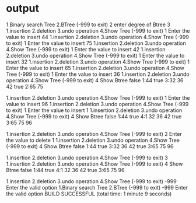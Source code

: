 
# output

1.Binary search Tree 2.BTree (-999 to exit)
2
enter degree of Btree
3
1.insertion 	 2.deletion 	 3.undo operation 	 4.Show Tree (-999 to exit)
1
Enter the value to insert
44
1.insertion 	 2.deletion 	 3.undo operation 	 4.Show Tree (-999 to exit)
1
Enter the value to insert
75
1.insertion 	 2.deletion 	 3.undo operation 	 4.Show Tree (-999 to exit)
1
Enter the value to insert
42
1.insertion 	 2.deletion 	 3.undo operation 	 4.Show Tree (-999 to exit)
1
Enter the value to insert
32
1.insertion 	 2.deletion 	 3.undo operation 	 4.Show Tree (-999 to exit)
1
Enter the value to insert
65
1.insertion 	 2.deletion 	 3.undo operation 	 4.Show Tree (-999 to exit)
1
Enter the value to insert
36
1.insertion 	 2.deletion 	 3.undo operation 	 4.Show Tree (-999 to exit)
4
Show Btree
false 1:44 
true 3:32 36 42 
true 2:65 75 

1.insertion 	 2.deletion 	 3.undo operation 	 4.Show Tree (-999 to exit)
1
Enter the value to insert
96
1.insertion 	 2.deletion 	 3.undo operation 	 4.Show Tree (-999 to exit)
1
Enter the value to insert
1
1.insertion 	 2.deletion 	 3.undo operation 	 4.Show Tree (-999 to exit)
4
Show Btree
false 1:44 
true 4:1 32 36 42 
true 3:65 75 96 

1.insertion 	 2.deletion 	 3.undo operation 	 4.Show Tree (-999 to exit)
2
Enter the value to delete
1
1.insertion 	 2.deletion 	 3.undo operation 	 4.Show Tree (-999 to exit)
4
Show Btree
false 1:44 
true 3:32 36 42 
true 3:65 75 96 

1.insertion 	 2.deletion 	 3.undo operation 	 4.Show Tree (-999 to exit)
3
1.insertion 	 2.deletion 	 3.undo operation 	 4.Show Tree (-999 to exit)
4
Show Btree
false 1:44 
true 4:1 32 36 42 
true 3:65 75 96 

1.insertion 	 2.deletion 	 3.undo operation 	 4.Show Tree (-999 to exit)
-999
Enter the valid option
1.Binary search Tree 2.BTree (-999 to exit)
-999
Enter the valid option
BUILD SUCCESSFUL (total time: 1 minute 9 seconds)

